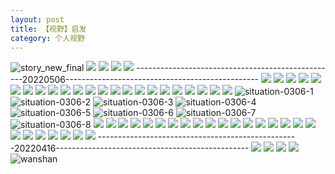 ```yaml
---
layout: post
title: 【视野】启发
category: 个人视野
---
```

![story_new_final](http://rh8cub8wq.hd-bkt.clouddn.com/img/story_new_final_0322.png)
![](http://rh8dao9dj.hd-bkt.clouddn.com/img/tang-220721-1.jpg)
![](http://rh8dao9dj.hd-bkt.clouddn.com/img/inspire-220717-1.jpg)
![](http://rh8dao9dj.hd-bkt.clouddn.com/img/inspire-220510-1.png)
![](http://rh8dao9dj.hd-bkt.clouddn.com/img/moment-220505-1.png)
--------------------------------------------------20220506------------------------------------------------
![](http://rh8dao9dj.hd-bkt.clouddn.com/img/funny-220506-1.jpg)
![](http://rh8dao9dj.hd-bkt.clouddn.com/img/funny-220506-2.jpg)
![](http://rh8dao9dj.hd-bkt.clouddn.com/img/funny-220506-3.jpg)
![](http://rh8cub8wq.hd-bkt.clouddn.com/img/jin-220325-1.png)
![](http://rh8cub8wq.hd-bkt.clouddn.com/img/jin-220325-2.png)
![](http://rh8cub8wq.hd-bkt.clouddn.com/img/jin-220325-3.png)
![](http://rh8cub8wq.hd-bkt.clouddn.com/img/jin-220325-4.png)
![](http://rh8cub8wq.hd-bkt.clouddn.com/img/jin-220325-5.png)
![](http://rh8cub8wq.hd-bkt.clouddn.com/img/jin-220325-6.png)
![](http://rh8cub8wq.hd-bkt.clouddn.com/img/jin-220325-7.png)
![](http://rh8cub8wq.hd-bkt.clouddn.com/img/jin-220325-8.png)
![](http://rh8cub8wq.hd-bkt.clouddn.com/img/jin-220325-9.png)
![](http://rh8cub8wq.hd-bkt.clouddn.com/img/jin-220325-12.png)
![](http://rh8cub8wq.hd-bkt.clouddn.com/img/jin-220325-13.png)
![](http://rh8cub8wq.hd-bkt.clouddn.com/img/jin-220325-14.png)
![](http://rh8cub8wq.hd-bkt.clouddn.com/img/jin-220325-10.png)
![](http://rh8cub8wq.hd-bkt.clouddn.com/img/jin-220325-11.png)
![](http://rh8cub8wq.hd-bkt.clouddn.com/img/situation-0312-1.png)
![](http://rh8cub8wq.hd-bkt.clouddn.com/img/situation-0322-1.png)
![](http://rh8cub8wq.hd-bkt.clouddn.com/img/fragment-220322-2.png)
![](http://rh8cub8wq.hd-bkt.clouddn.com/img/fragment-220322-3.png)
![](http://rh8cub8wq.hd-bkt.clouddn.com/img/fragment-220322-4.png)
![](http://rh8cub8wq.hd-bkt.clouddn.com/img/fragment-220322-5.png)
![situation-0306-1](http://rh8cub8wq.hd-bkt.clouddn.com/img/situation-0306-1.png)
![situation-0306-2](http://rh8cub8wq.hd-bkt.clouddn.com/img/situation-0306-2.png)
![situation-0306-3](http://rh8cub8wq.hd-bkt.clouddn.com/img/situation-0306-3.png)
![situation-0306-4](http://rh8cub8wq.hd-bkt.clouddn.com/img/situation-0306-4.png)
![situation-0306-5](http://rh8cub8wq.hd-bkt.clouddn.com/img/situation-0306-5.png)
![situation-0306-6](http://rh8cub8wq.hd-bkt.clouddn.com/img/situation-0306-6.png)
![situation-0306-7](http://rh8cub8wq.hd-bkt.clouddn.com/img/situation-0306-7.png)
![situation-0306-8](http://rh8cub8wq.hd-bkt.clouddn.com/img/situation-0306-8.png)
![](http://rh8cub8wq.hd-bkt.clouddn.com/img/situation-0324-1.png)
![](http://rh8cub8wq.hd-bkt.clouddn.com/img/situation-0324-2.png)
![](http://rh8cub8wq.hd-bkt.clouddn.com/img/situation-0324-3.png)
![](http://rh8cub8wq.hd-bkt.clouddn.com/img/inspire-220326-1.png)
![](http://rh8cub8wq.hd-bkt.clouddn.com/img/inspire-220326-2.png)
![](http://rh8cub8wq.hd-bkt.clouddn.com/img/inspire-220326-3.png)
![](http://rh8cub8wq.hd-bkt.clouddn.com/img/inspire-220326-4.png)
![](http://rh8cub8wq.hd-bkt.clouddn.com/img/inspire-220326-5.png)
![](http://rh8cub8wq.hd-bkt.clouddn.com/img/inspire-220326-6.png)
![](http://rh8cub8wq.hd-bkt.clouddn.com/img/inspire-220326-7.png)
![](http://rh8cub8wq.hd-bkt.clouddn.com/img/inspire-220326-8.png)
![](http://rh8cub8wq.hd-bkt.clouddn.com/img/inspire-220326-9.png)
![](http://rh8cub8wq.hd-bkt.clouddn.com/img/inspire-220326-10.png)
![](http://rh8cub8wq.hd-bkt.clouddn.com/img/inspire-220326-11.png)
![](http://rh8cub8wq.hd-bkt.clouddn.com/img/inspire-220326-12.png)
![](http://rh8cub8wq.hd-bkt.clouddn.com/img/inspire-220327-1.png)
![](http://rh8cub8wq.hd-bkt.clouddn.com/img/inspire-220327-2.png)
![](http://rh8cub8wq.hd-bkt.clouddn.com/img/inspire-220327-3.png)
![](http://rh8cub8wq.hd-bkt.clouddn.com/img/inspire-220327-4.png)
![](http://rh8cub8wq.hd-bkt.clouddn.com/img/inspire-220327-5.png)
![](http://rh8cub8wq.hd-bkt.clouddn.com/img/inspire-220327-7.png)
![](http://rh8cub8wq.hd-bkt.clouddn.com/img/inspire-220327-6.png)
![](http://rh8cub8wq.hd-bkt.clouddn.com/img/inspire-220414-1.png)
![](http://rh8cub8wq.hd-bkt.clouddn.com/img/inspire-220414-2.png)
![](http://rh8cub8wq.hd-bkt.clouddn.com/img/inspire-220414-3.png)
--------------------------------------------------20220416------------------------------------------------
![](http://rh8cub8wq.hd-bkt.clouddn.com/img/factors-new-220416-1.png)
![](http://rh8cub8wq.hd-bkt.clouddn.com/img/factors-new-220416-2.png)
![](http://rh8cub8wq.hd-bkt.clouddn.com/img/factors-new-220416-3.png)
![](http://rh8cub8wq.hd-bkt.clouddn.com/img/factors-new-220416-4.png)
![wanshan](http://rh8cub8wq.hd-bkt.clouddn.com/img/wanshan.png)



  




